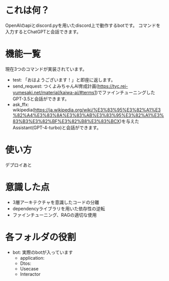# これは何？
OpenAIのapiとdiscord.pyを用いたdiscord上で動作するbotです。
コマンドを入力するとChatGPTと会話できます。

# 機能一覧
現在3つのコマンドが実装されています。
- test: 「おはようございます！」と即座に返します。
- send_request: つくよみちゃんAI育成計画(https://tyc.rei-yumesaki.net/material/kaiwa-ai/#terms1)でファインチューニングしたGPT-3.5と会話ができます。
- ask_ffx: wikipedia(https://ja.wikipedia.org/wiki/%E3%83%95%E3%82%A1%E3%82%A4%E3%83%8A%E3%83%AB%E3%83%95%E3%82%A1%E3%83%B3%E3%82%BF%E3%82%B8%E3%83%BCX)を与えたAssistant(GPT-4-turbo)と会話ができます。

# 使い方
デプロイあと

# 意識した点
- 3層アーキテクチャを意識したコードの分離
- dependencyライブラリを用いた依存性の逆転
- ファインチューニング、RAGの適切な使用

# 各フォルダの役割
- bot: 実際のbotが入っています
  - application:
  - Dtos:
  - Usecase
  - Interactor
